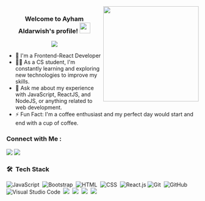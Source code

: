 <img width="250" align="right" src="https://c.tenor.com/_DOBjnGspYAAAAAM/code-coding.gif">

<h3 align="center">
  Welcome to Ayham Aldarwish's profile!
  <img src="https://my-portofilo-bohsi083p-ayham-aldarwishs-projects.vercel.app/" width="28">
</h3>

<!-- Typing SVG by DenverCoder1 - https://github.com/DenverCoder1/readme-typing-svg -->
<p align="center">
  <a href="https://github.com/DenverCoder1/readme-typing-svg"><img src="https://readme-typing-svg.herokuapp.com/?lines=Full-stack%20web%20developer;Always%20learning%20new%20things&font=Fira%20Code&center=true&width=440&height=45&color=f75c7e&vCenter=true&size=22"></a>
</p> 

- 🏢 I'm a Frontend-React Developer
- 👨‍💻 As a CS student, I'm constantly learning and exploring new technologies to improve my skills.
- 💬 Ask me about my experience with JavaScript, ReactJS, and NodeJS, or anything related to web development.
- ⚡ Fun Fact: I'm a coffee enthusiast and my perfect day would start and end with a cup of coffee.



### Connect with Me :

<a href="https://my-portofilo-bohsi083p-ayham-aldarwishs-projects.vercel.app/" target="_blank"><img src="https://img.shields.io/badge/-Ayham%20Aldarwish-0077B5?style=for-the-badge&logo=Linkedin&logoColor=white"/></a>
<a href="https://www.linkedin.com/in/ayham-aldarwish-582410274/" target="_blank"><img src="https://logospng.org/download/linkedin/logo-linkedin-icon-4096.png"/></a>
### 🛠 &nbsp;Tech Stack
![JavaScript](https://img.shields.io/badge/-JavaScript-05122A?style=flat&logo=javascript)&nbsp;
![Bootstrap](https://img.shields.io/badge/-Bootstrap-05122A?style=flat&logo=bootstrap&logoColor=563D7C)&nbsp;
![HTML](https://img.shields.io/badge/-HTML-05122A?style=flat&logo=HTML5)&nbsp;
![CSS](https://img.shields.io/badge/-CSS-05122A?style=flat&logo=CSS3&logoColor=1572B6)&nbsp;
![React.js](https://img.shields.io/badge/-React-05122A?style=flat&logo=react)
![Git](https://img.shields.io/badge/-Git-05122A?style=flat&logo=git)&nbsp;
![GitHub](https://img.shields.io/badge/-GitHub-05122A?style=flat&logo=github)&nbsp;
![Visual Studio Code](https://img.shields.io/badge/-Visual%20Studio%20Code-05122A?style=flat&logo=visual-studio-code&logoColor=007ACC)&nbsp;
![](https://img.shields.io/badge/--05122A?style=flat&logo=)&nbsp;
![](https://img.shields.io/badge/--05122A?style=flat&logo=)&nbsp;
![](https://img.shields.io/badge/--05122A?style=flat&logo=)&nbsp;
![](https://img.shields.io/badge/-%20-05122A?style=flat&logo=)&nbsp;




